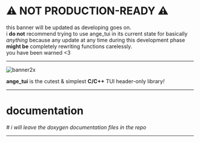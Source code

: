 # ⚠️ NOT PRODUCTION-READY ⚠️
this banner will be updated as developing goes on. \
i **do not** recommend trying to use ange_tui in its current state for basically *anything* because any update at any time during this development phase **might be** completely rewriting functions carelessly. \
you have been warned <3

<hr>

![banner2x](https://github.com/user-attachments/assets/88aab9f6-6808-44d4-b34d-9ca232ee03e9)

<!DOCTYPE html>
<body>
    <p>
        <b>ange_tui</b> is the cutest & simplest <b>C/C++</b> TUI header-only library<i>!</i>
    </p>
    <hr>
    <h1>documentation</h1>
    <p>
        <i># i will leave the doxygen documentation files in the repo</i>
    </p>
    <hr>
</body>

<!--        _..._               __.....__                                 .--. 
          .'     '.  .--./) .-''         '.                               |__| 
         .   .-.   ./.''\\ /     .-''"'-.  `.                 .|          .--. 
    __   |  '   '  | |  | /     /________\   \              .' |_         |  | 
 .:--.'. |  |   |  |\`-' /|                  |            .'     |  _    _|  | 
/ |   \ ||  |   |  |/("'` \    .-------------'           '--.  .-' | '  / |  | 
`" __ | ||  |   |  |\ '---.\    '-.____...---.              |  |  .' | .' |  | 
 .'.''| ||  |   |  | /'""'.\`.             .________________|  |  /  | /  |__| 
/ /   | ||  |   |  |||     || `''-...... -'|________________|  '.|   `'.  |    
\ \._,\ '|  |   |  |\'. __//                                |   /'   .'|  '/   
 `--'  `"'--'   '--' `'---'                                 `'-'  `-'  `--'   -->
